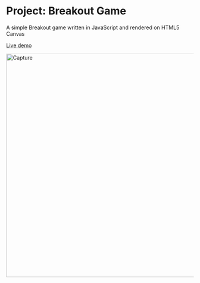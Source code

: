 # Project: Breakout Game

A simple Breakout game written in JavaScript and rendered on HTML5 Canvas

[Live demo](https://dante-breakout-game.netlify.app/)

<img width="600" alt="Capture" src="https://user-images.githubusercontent.com/87205105/135733425-87fd426e-1b54-46b9-b920-ab636faf52b5.PNG">
